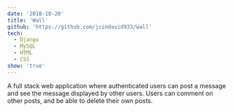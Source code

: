 ```yaml
---
date: '2018-10-20'
title: 'Wall'
github: 'https://github.com/jcindavid933/wall'
tech:
  - Django
  - MySQL
  - HTML
  - CSS
show: 'true'
---
```


A full stack web application where authenticated users can post a message and see the message displayed by other users. Users can comment on other posts, and be able to delete their own posts.
